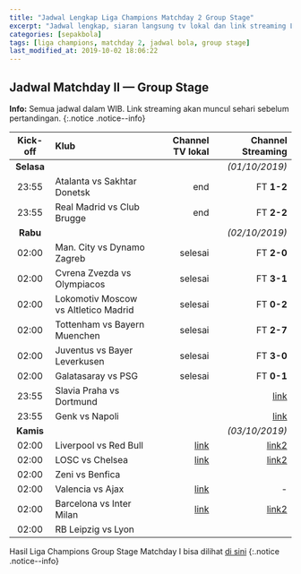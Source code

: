 ```yaml
---
title: "Jadwal Lengkap Liga Champions Matchday 2 Group Stage"
excerpt: "Jadwal lengkap, siaran langsung tv lokal dan link streaming Liga Champions Matchday 2 Group stage" 
categories: [sepakbola]
tags: [liga champions, matchday 2, jadwal bola, group stage]
last_modified_at: 2019-10-02 18:06:22
---
```


## Jadwal Matchday II — Group Stage

**Info:** Semua jadwal dalam WIB. Link streaming akan muncul sehari sebelum pertandingan.
{:.notice .notice--info}

|Kick-off|Klub|Channel TV lokal|Channel Streaming|
|:---:|:---|---:|---:|
|**Selasa**|||_(01/10/2019)_|
|23:55|Atalanta vs Sakhtar Donetsk|end|FT **1-2**|
|23:55|Real Madrid vs Club Brugge|end|FT **2-2**|
|**Rabu**|||_(02/10/2019)_|
|02:00|Man. City vs Dynamo Zagreb|selesai|FT **2-0**|
|02:00|Cvrena Zvezda vs Olympiacos|selesai|FT **3-1**|
|02:00|Lokomotiv Moscow vs Altletico Madrid|selesai|FT **0-2**|
|02:00|Tottenham vs Bayern Muenchen|selesai|FT **2-7**|
|02:00|Juventus vs Bayer Leverkusen|selesai|FT **3-0**|
|02:00|Galatasaray vs PSG|selesai|FT **0-1**|
|23:55|Slavia Praha vs Dortmund||[link](https://live.istimiwir.host/slavia-dortmund)|
|23:55|Genk vs Napoli||[link](https://live.istimiwir.host/genk-napoli)
|**Kamis**|||_(03/10/2019)_|
|02:00|Liverpool vs Red Bull|[link](/liverpool)|[link2](https://live.istimiwir.host/liv-redbull)
|02:00|LOSC vs Chelsea|[link](/lil-che)|[link2](/lil-che-en)|
|02:00|Zeni vs Benfica|||
|02:00|Valencia vs Ajax|[link](https://live.istimiwir.host/val-ajax)|-|
|02:00|Barcelona vs Inter Milan|[link](https://live.istimiwir.host/fcb-inter)|[link2](https://live.istimiwir.host/fcb-inter-en)|
|02:00|RB Leipzig vs Lyon|||

Hasil Liga Champions Group Stage Matchday I bisa dilihat [di sini](/sepakbola/jadwal-liga-champions-matchday-1-group/)
{:.notice .notice--info}
